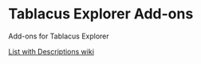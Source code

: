 # Tablacus Explorer Add-ons
Add-ons for Tablacus Explorer

[List with Descriptions wiki](https://github.com/tablacus/TablacusExplorerAddons/wiki)

